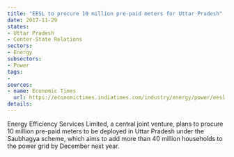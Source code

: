 ```yaml
---
title: "EESL to procure 10 million pre-paid meters for Uttar Pradesh"
date: 2017-11-29
states:
- Uttar Pradesh
- Center-State Relations
sectors:
- Energy
subsectors:
- Power
tags:
- 
sources:
- name: Economic Times
  url: https://economictimes.indiatimes.com/industry/energy/power/eesl-to-procure-10mn-prepaid-meters-to-be-deployed-in-u-p/articleshow/61777679.cms
details:
---
```


Energy Efficiency Services Limited, a central joint venture, plans to procure 10 million pre-paid meters to be deployed in Uttar Pradesh under the Saubhagya scheme, which aims to add more than 40 million households to the power grid by December next year. 
